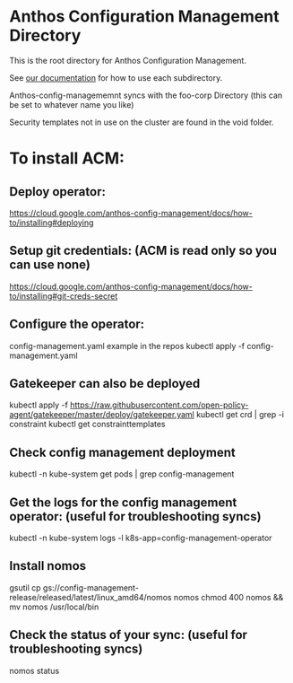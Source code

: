 # Anthos Configuration Management Directory

This is the root directory for Anthos Configuration Management.

See [our documentation](https://cloud.google.com/anthos-config-management/docs/repo) for how to use each subdirectory.

Anthos-config-managememnt syncs with the foo-corp Directory (this can be set to whatever name you like)

Security templates not in use on the cluster are found in the void folder.

# To install ACM:

## Deploy operator:

https://cloud.google.com/anthos-config-management/docs/how-to/installing#deploying

## Setup git credentials: (ACM is read only so you can use none)

https://cloud.google.com/anthos-config-management/docs/how-to/installing#git-creds-secret

## Configure the operator:

config-management.yaml example in the repos
kubectl apply -f config-management.yaml

## Gatekeeper can also be deployed

kubectl apply -f https://raw.githubusercontent.com/open-policy-agent/gatekeeper/master/deploy/gatekeeper.yaml
kubectl get crd | grep -i constraint
kubectl get constrainttemplates


## Check config management deployment

kubectl -n kube-system get pods | grep config-management

## Get the logs for the config management operator: (useful for troubleshooting syncs)

kubectl -n kube-system logs -l k8s-app=config-management-operator

## Install nomos

gsutil cp gs://config-management-release/released/latest/linux_amd64/nomos nomos
chmod 400 nomos && mv nomos /usr/local/bin

## Check the status of your sync: (useful for troubleshooting syncs)

nomos status
